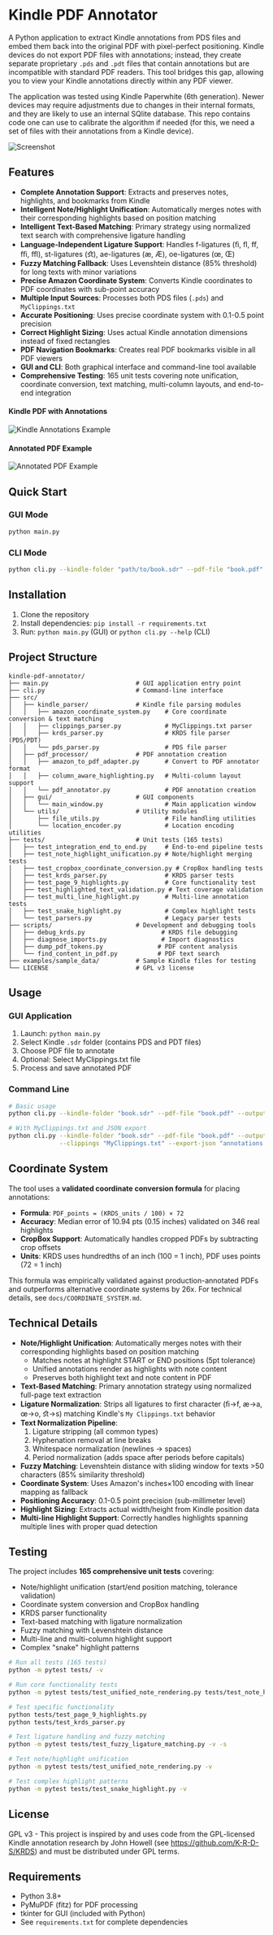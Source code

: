 # Kindle PDF Annotator

A Python application to extract Kindle annotations from PDS files and embed them back into the original PDF with pixel-perfect positioning. Kindle devices do not export PDF files with annotations; instead, they create separate proprietary `.pds` and `.pdt` files that contain annotations but are incompatible with standard PDF readers. This tool bridges this gap, allowing you to view your Kindle annotations directly within any PDF viewer.

The application was tested using Kindle Paperwhite (6th generation). Newer devices may require adjustments due to changes in their internal formats, and they are likely to use an internal SQlite database. This repo contains code one can use to calibrate the algorithm if needed (for this, we need a set of files with their annotations from a Kindle device).

![Screenshot](screenshot.png)

## Features

- **Complete Annotation Support**: Extracts and preserves notes, highlights, and bookmarks from Kindle
- **Intelligent Note/Highlight Unification**: Automatically merges notes with their corresponding highlights based on position matching
- **Intelligent Text-Based Matching**: Primary strategy using normalized text search with comprehensive ligature handling
- **Language-Independent Ligature Support**: Handles f-ligatures (ﬁ, ﬂ, ﬀ, ﬃ, ﬄ), st-ligatures (ﬆ), ae-ligatures (æ, Æ), oe-ligatures (œ, Œ)
- **Fuzzy Matching Fallback**: Uses Levenshtein distance (85% threshold) for long texts with minor variations
- **Precise Amazon Coordinate System**: Converts Kindle coordinates to PDF coordinates with sub-point accuracy
- **Multiple Input Sources**: Processes both PDS files (`.pds`) and `MyClippings.txt` 
- **Accurate Positioning**: Uses precise coordinate system with 0.1-0.5 point precision
- **Correct Highlight Sizing**: Uses actual Kindle annotation dimensions instead of fixed rectangles
- **PDF Navigation Bookmarks**: Creates real PDF bookmarks visible in all PDF viewers
- **GUI and CLI**: Both graphical interface and command-line tool available
- **Comprehensive Testing**: 165 unit tests covering note unification, coordinate conversion, text matching, multi-column layouts, and end-to-end integration

#### Kindle PDF with Annotations

![Kindle Annotations Example](screenshot_kindle.png)

#### Annotated PDF Example 

![Annotated PDF Example](screenshot_pdf.png)

## Quick Start

### GUI Mode
```bash
python main.py
```

### CLI Mode
```bash
python cli.py --kindle-folder "path/to/book.sdr" --pdf-file "book.pdf" --output "annotated.pdf"
```

## Installation

1. Clone the repository
2. Install dependencies: `pip install -r requirements.txt`
3. Run: `python main.py` (GUI) or `python cli.py --help` (CLI)

## Project Structure

```
kindle-pdf-annotator/
├── main.py                        # GUI application entry point
├── cli.py                         # Command-line interface
├── src/
│   ├── kindle_parser/             # Kindle file parsing modules
│   │   ├── amazon_coordinate_system.py    # Core coordinate conversion & text matching
│   │   ├── clippings_parser.py            # MyClippings.txt parser
│   │   ├── krds_parser.py                 # KRDS file parser (PDS/PDT)
│   │   └── pds_parser.py                  # PDS file parser
│   ├── pdf_processor/             # PDF annotation creation
│   │   ├── amazon_to_pdf_adapter.py       # Convert to PDF annotator format
│   │   ├── column_aware_highlighting.py   # Multi-column layout support
│   │   └── pdf_annotator.py               # PDF annotation creation
│   ├── gui/                       # GUI components
│   │   └── main_window.py                 # Main application window
│   └── utils/                     # Utility modules
│       ├── file_utils.py                  # File handling utilities
│       └── location_encoder.py            # Location encoding utilities
├── tests/                         # Unit tests (165 tests)
│   ├── test_integration_end_to_end.py     # End-to-end pipeline tests
│   ├── test_note_highlight_unification.py # Note/highlight merging tests
│   ├── test_cropbox_coordinate_conversion.py # CropBox handling tests
│   ├── test_krds_parser.py                # KRDS parser tests
│   ├── test_page_9_highlights.py          # Core functionality test
│   ├── test_highlighted_text_validation.py # Text coverage validation
│   ├── test_multi_line_highlight.py       # Multi-line annotation tests
│   ├── test_snake_highlight.py            # Complex highlight tests
│   └── test_parsers.py                    # Legacy parser tests
├── scripts/                       # Development and debugging tools
│   ├── debug_krds.py                     # KRDS file debugging
│   ├── diagnose_imports.py               # Import diagnostics
│   ├── dump_pdf_tokens.py               # PDF content analysis
│   └── find_content_in_pdf.py           # PDF text search
├── examples/sample_data/          # Sample Kindle files for testing
└── LICENSE                        # GPL v3 license
```

## Usage

### GUI Application
1. Launch: `python main.py`
2. Select Kindle `.sdr` folder (contains PDS and PDT files)
3. Choose PDF file to annotate
4. Optional: Select MyClippings.txt file
5. Process and save annotated PDF

### Command Line
```bash
# Basic usage
python cli.py --kindle-folder "book.sdr" --pdf-file "book.pdf" --output "result.pdf"

# With MyClippings.txt and JSON export
python cli.py --kindle-folder "book.sdr" --pdf-file "book.pdf" --output "result.pdf" \
              --clippings "MyClippings.txt" --export-json "annotations.json" --verbose
```

## Coordinate System

The tool uses a **validated coordinate conversion formula** for placing annotations:

- **Formula**: `PDF_points = (KRDS_units / 100) × 72`
- **Accuracy**: Median error of 10.94 pts (0.15 inches) validated on 346 real highlights
- **CropBox Support**: Automatically handles cropped PDFs by subtracting crop offsets
- **Units**: KRDS uses hundredths of an inch (100 = 1 inch), PDF uses points (72 = 1 inch)

This formula was empirically validated against production-annotated PDFs and outperforms alternative coordinate systems by 26x. For technical details, see `docs/COORDINATE_SYSTEM.md`.

## Technical Details

- **Note/Highlight Unification**: Automatically merges notes with their corresponding highlights based on position matching
  - Matches notes at highlight START or END positions (5pt tolerance)
  - Unified annotations render as highlights with note content
  - Preserves both highlight text and note content in PDF
- **Text-Based Matching**: Primary annotation strategy using normalized full-page text extraction
- **Ligature Normalization**: Strips all ligatures to first character (ﬁ→f, æ→a, œ→o, ﬆ→s) matching Kindle's `My Clippings.txt` behavior
- **Text Normalization Pipeline**:
  1. Ligature stripping (all common types)
  2. Hyphenation removal at line breaks
  3. Whitespace normalization (newlines → spaces)
  4. Period normalization (adds space after periods before capitals)
- **Fuzzy Matching**: Levenshtein distance with sliding window for texts >50 characters (85% similarity threshold)
- **Coordinate System**: Uses Amazon's inches×100 encoding with linear mapping as fallback
- **Positioning Accuracy**: 0.1-0.5 point precision (sub-millimeter level)
- **Highlight Sizing**: Extracts actual width/height from Kindle position data
- **Multi-line Highlight Support**: Correctly handles highlights spanning multiple lines with proper quad detection

## Testing

The project includes **165 comprehensive unit tests** covering:
- Note/highlight unification (start/end position matching, tolerance validation)
- Coordinate system conversion and CropBox handling
- KRDS parser functionality
- Text-based matching with ligature normalization
- Fuzzy matching with Levenshtein distance
- Multi-line and multi-column highlight support
- Complex "snake" highlight patterns

```bash
# Run all tests (165 tests)
python -m pytest tests/ -v

# Run core functionality tests
python -m pytest tests/test_unified_note_rendering.py tests/test_note_highlight_unification.py tests/test_cropbox_coordinate_conversion.py -v

# Test specific functionality
python tests/test_page_9_highlights.py
python tests/test_krds_parser.py

# Test ligature handling and fuzzy matching
python -m pytest tests/test_fuzzy_ligature_matching.py -v -s

# Test note/highlight unification
python -m pytest tests/test_unified_note_rendering.py -v

# Test complex highlight patterns
python -m pytest tests/test_snake_highlight.py -v
```

## License

GPL v3 - This project is inspired by and uses code from the GPL-licensed Kindle annotation research by John Howell (see https://github.com/K-R-D-S/KRDS) and must be distributed under GPL terms.

## Requirements

- Python 3.8+
- PyMuPDF (fitz) for PDF processing
- tkinter for GUI (included with Python)
- See `requirements.txt` for complete dependencies